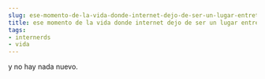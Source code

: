 ```yaml
---
slug: ese-momento-de-la-vida-donde-internet-dejo-de-ser-un-lugar-entretenido  
title: ese momento de la vida donde internet dejo de ser un lugar entretenido.  
tags:  
- internerds  
- vida  
---
```

  
y no hay nada nuevo.  
